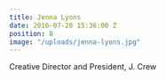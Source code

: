 ```yaml
---
title: Jenna Lyons
date: 2016-07-20 15:36:00 Z
position: 8
image: "/uploads/jenna-lyons.jpg"
---
```


Creative Director and President, J. Crew
